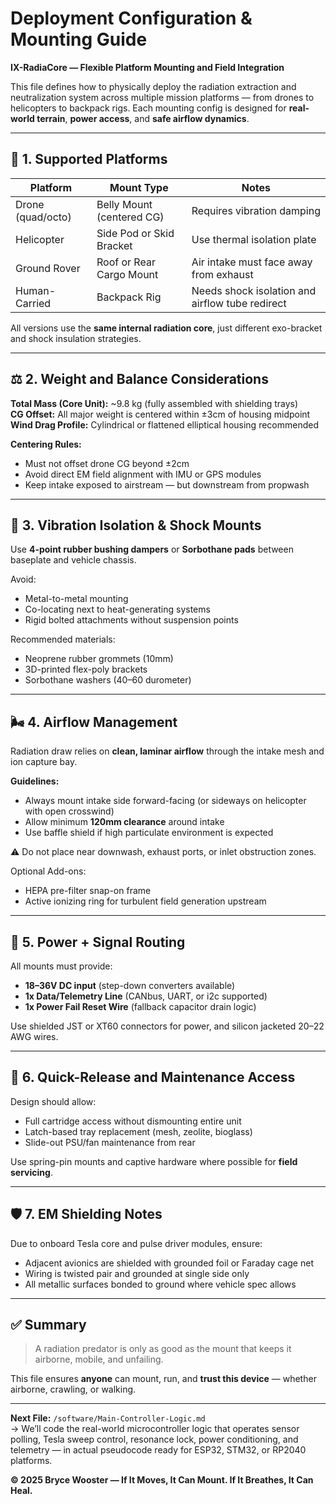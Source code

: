 # Deployment Configuration & Mounting Guide  
**IX-RadiaCore — Flexible Platform Mounting and Field Integration**

This file defines how to physically deploy the radiation extraction and neutralization system across multiple mission platforms — from drones to helicopters to backpack rigs. Each mounting config is designed for **real-world terrain**, **power access**, and **safe airflow dynamics**.

---

## 🚁 1. Supported Platforms

| Platform | Mount Type | Notes |
|----------|------------|-------|
| Drone (quad/octo) | Belly Mount (centered CG) | Requires vibration damping |
| Helicopter | Side Pod or Skid Bracket | Use thermal isolation plate |
| Ground Rover | Roof or Rear Cargo Mount | Air intake must face away from exhaust |
| Human-Carried | Backpack Rig | Needs shock isolation and airflow tube redirect |

All versions use the **same internal radiation core**, just different exo-bracket and shock insulation strategies.

---

## ⚖️ 2. Weight and Balance Considerations

**Total Mass (Core Unit):** ~9.8 kg (fully assembled with shielding trays)  
**CG Offset:** All major weight is centered within ±3cm of housing midpoint  
**Wind Drag Profile:** Cylindrical or flattened elliptical housing recommended

**Centering Rules:**
- Must not offset drone CG beyond ±2cm
- Avoid direct EM field alignment with IMU or GPS modules
- Keep intake exposed to airstream — but downstream from propwash

---

## 🧯 3. Vibration Isolation & Shock Mounts

Use **4-point rubber bushing dampers** or **Sorbothane pads** between baseplate and vehicle chassis.

Avoid:
- Metal-to-metal mounting
- Co-locating next to heat-generating systems
- Rigid bolted attachments without suspension points

Recommended materials:  
- Neoprene rubber grommets (10mm)  
- 3D-printed flex-poly brackets  
- Sorbothane washers (40–60 durometer)

---

## 🌬️ 4. Airflow Management

Radiation draw relies on **clean, laminar airflow** through the intake mesh and ion capture bay.

**Guidelines:**
- Always mount intake side forward-facing (or sideways on helicopter with open crosswind)
- Allow minimum **120mm clearance** around intake
- Use baffle shield if high particulate environment is expected

⚠️ Do not place near downwash, exhaust ports, or inlet obstruction zones.

Optional Add-ons:
- HEPA pre-filter snap-on frame  
- Active ionizing ring for turbulent field generation upstream

---

## 🔋 5. Power + Signal Routing

All mounts must provide:
- **18–36V DC input** (step-down converters available)
- **1x Data/Telemetry Line** (CANbus, UART, or i2c supported)
- **1x Power Fail Reset Wire** (fallback capacitor drain logic)

Use shielded JST or XT60 connectors for power, and silicon jacketed 20–22 AWG wires.

---

## 🧳 6. Quick-Release and Maintenance Access

Design should allow:
- Full cartridge access without dismounting entire unit
- Latch-based tray replacement (mesh, zeolite, bioglass)
- Slide-out PSU/fan maintenance from rear

Use spring-pin mounts and captive hardware where possible for **field servicing**.

---

## 🛡️ 7. EM Shielding Notes

Due to onboard Tesla core and pulse driver modules, ensure:
- Adjacent avionics are shielded with grounded foil or Faraday cage net
- Wiring is twisted pair and grounded at single side only
- All metallic surfaces bonded to ground where vehicle spec allows

---

## ✅ Summary

> A radiation predator is only as good as the mount that keeps it airborne, mobile, and unfailing.

This file ensures **anyone** can mount, run, and **trust this device** — whether airborne, crawling, or walking.

---

**Next File:** `/software/Main-Controller-Logic.md`  
→ We’ll code the real-world microcontroller logic that operates sensor polling, Tesla sweep control, resonance lock, power conditioning, and telemetry — in actual pseudocode ready for ESP32, STM32, or RP2040 platforms.

**© 2025 Bryce Wooster — If It Moves, It Can Mount. If It Breathes, It Can Heal.**
